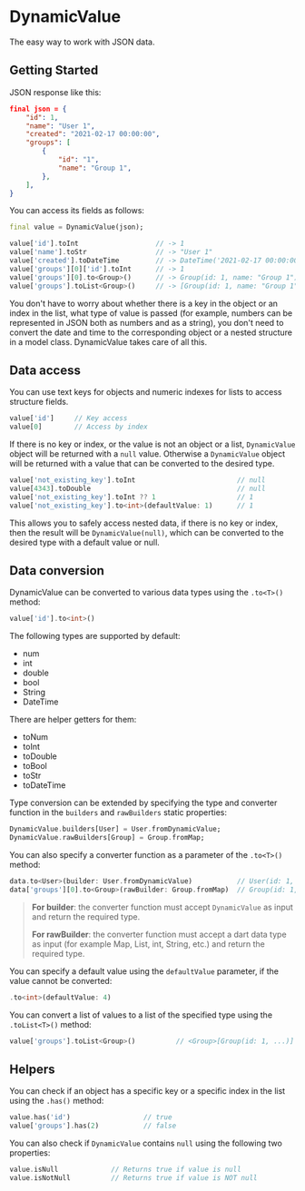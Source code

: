 # DynamicValue

The easy way to work with JSON data.

## Getting Started

JSON response like this:
```json
final json = {
    "id": 1,
    "name": "User 1",
    "created": "2021-02-17 00:00:00",
    "groups": [
        {
            "id": "1",
            "name": "Group 1",
        },
    ],
}
```

You can access its fields as follows:
```dart
final value = DynamicValue(json);

value['id'].toInt                   // -> 1
value['name'].toStr                 // -> "User 1"
value['created'].toDateTime         // -> DateTime('2021-02-17 00:00:00.000')
value['groups'][0]['id'].toInt      // -> 1
value['groups'][0].to<Group>()      // -> Group(id: 1, name: "Group 1")
value['groups'].toList<Group>()     // -> [Group(id: 1, name: "Group 1")]
```

You don't have to worry about whether there is a key in the object or an index in the list, what type of value is passed (for example, numbers can be represented in JSON both as numbers and as a string), you don't need to convert the date and time to the corresponding object or a nested structure in a model class. DynamicValue takes care of all this.

## Data access

You can use text keys for objects and numeric indexes for lists to access structure fields.

```dart
value['id']     // Key access
value[0]        // Access by index
```

If there is no key or index, or the value is not an object or a list, `DynamicValue` object will be returned with a `null` value.
Otherwise a `DynamicValue` object will be returned with a value that can be converted to the desired type. 

```dart
value['not_existing_key'].toInt                         // null
value[4343].toDouble                                    // null
value['not_existing_key'].toInt ?? 1                    // 1
value['not_existing_key'].to<int>(defaultValue: 1)      // 1
```

This allows you to safely access nested data, if there is no key or index, then the result will be `DynamicValue(null)`, which can be converted to the desired type with a default value or null.


## Data conversion

DynamicValue can be converted to various data types using the `.to<T>()` method:
```dart
value['id'].to<int>()
```

The following types are supported by default:
- num
- int
- double
- bool
- String
- DateTime

There are helper getters for them:
- toNum
- toInt
- toDouble
- toBool
- toStr
- toDateTime

Type conversion can be extended by specifying the type and converter function in the `builders` and `rawBuilders` static properties:
```dart
DynamicValue.builders[User] = User.fromDynamicValue;
DynamicValue.rawBuilders[Group] = Group.fromMap;
```

You can also specify a converter function as a parameter of the `.to<T>()` method:
```dart
data.to<User>(builder: User.fromDynamicValue)           // User(id: 1, ...)
data['groups'][0].to<Group>(rawBuilder: Group.fromMap)  // Group(id: 1, ...)
```

> **For builder**: the converter function must accept `DynamicValue` as input and return the required type.
> 
> **For rawBuilder**: the converter function must accept a dart data type as input (for example Map, List, int, String, etc.) and return the required type. 


You can specify a default value using the `defaultValue` parameter, if the value cannot be converted:
```dart
.to<int>(defaultValue: 4)
```

You can convert a list of values to a list of the specified type using the `.toList<T>()` method:
```dart
value['groups'].toList<Group>()          // <Group>[Group(id: 1, ...)]
```


## Helpers

You can check if an object has a specific key or a specific index in the list using the `.has()` method:
```dart
value.has('id')                  // true
value['groups'].has(2)           // false
```

You can also check if `DynamicValue` contains `null` using the following two properties:
```dart
value.isNull             // Returns true if value is null
value.isNotNull          // Returns true if value is NOT null
```
